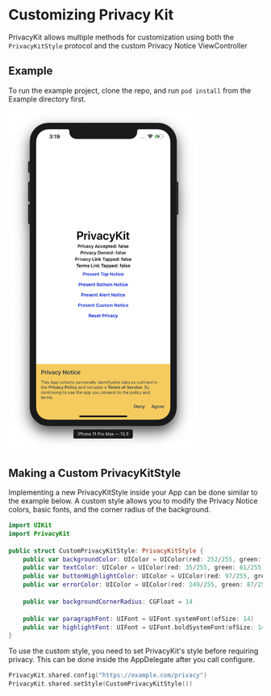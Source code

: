 # Customizing Privacy Kit

PrivacyKit allows multiple methods for customization using both the
`PrivacyKitStyle` protocol and the custom Privacy Notice ViewController

## Example

To run the example project, clone the repo, and run `pod install` from the Example directory first.

<img src="img/PrivacyKit-CustomStyle.jpg" alt="Custom Style Example Screenshot" width="376px"/>

## Making a Custom PrivacyKitStyle

Implementing a new PrivacyKitStyle inside your App can be done similar to
the example below. A custom style allows you to modify the Privacy Notice
colors, basic fonts, and the corner radius of the background.

```swift
import UIKit
import PrivacyKit

public struct CustomPrivacyKitStyle: PrivacyKitStyle {
    public var backgroundColor: UIColor = UIColor(red: 252/255, green: 202/255, blue: 70/255, alpha: 1)
    public var textColor: UIColor = UIColor(red: 35/255, green: 61/255, blue: 77/255, alpha: 1)
    public var buttonHighlightColor: UIColor = UIColor(red: 97/255, green: 155/255, blue: 138/255, alpha: 1)
    public var errorColor: UIColor = UIColor(red: 249/255, green: 87/255, blue: 56/255, alpha: 1)

    public var backgroundCornerRadius: CGFloat = 14

    public var paragraphFont: UIFont = UIFont.systemFont(ofSize: 14)
    public var highlightFont: UIFont = UIFont.boldSystemFont(ofSize: 14)
}
```

To use the custom style, you need to set PrivacyKit's style before
requiring privacy. This can be done inside the AppDelegate after you call
configure.

```swift
PrivacyKit.shared.config("https://example.com/privacy")
PrivacyKit.shared.setStyle(CustomPrivacyKitStyle())
```
